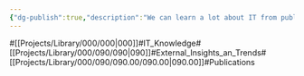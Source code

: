 ```yaml
---
{"dg-publish":true,"description":"We can learn a lot about IT from publications, especially books and web articles. This subcategory provides insights of this kind.","permalink":"/projects/library/000/090/090-00/090-00/","dgPassFrontmatter":true,"noteIcon":"0","created":"2024-02-13T10:02:34.320+09:00","updated":"2024-06-20T01:51:29.556+09:00"}
---
```


#[[Projects/Library/000/000\|000]]#IT_Knowledge#[[Projects/Library/000/090/090\|090]]#External_Insights_an_Trends#[[Projects/Library/000/090/090.00/090.00\|090.00]]#Publications